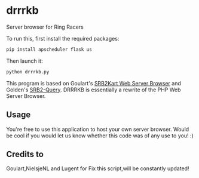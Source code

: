 # drrrkb
Server browser for Ring Racers

To run this, first install the required packages:
```Python
pip install apscheduler flask us
```
Then launch it:
```Python
python drrrkb.py
```

This program is based on Goulart's [SRB2Kart Web Server Browser](https://github.com/raphaelgoulart/srb2kart-web-server-browser) and Golden's [SRB2-Query](https://git.do.srb2.org/Golden/SRB2-Query/tree/update-to-2.2.1).
DRRRKB is essentially a rewrite of the PHP Web Server Browser.

## Usage
You're free to use this application to host your own server browser. Would be cool if you would let us know whether this code was of any use to you! :)

## Credits to
Goulart,NielsjeNL and Lugent for Fix this script,will be constantly updated!
